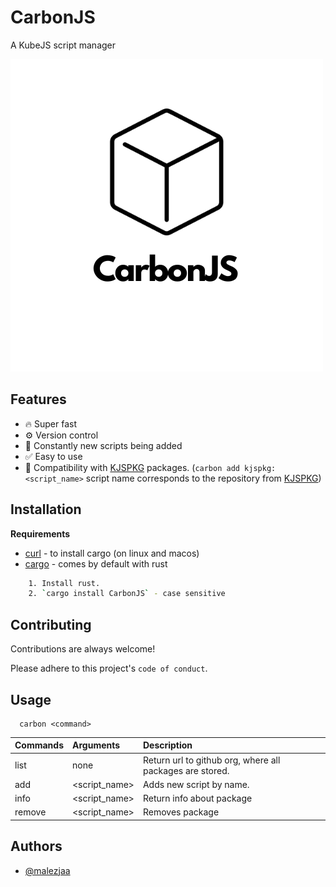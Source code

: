 
# CarbonJS

A KubeJS script manager

![CarbonJS logo](assets/logo.png)
## Features

- 🔥 Super fast
- ⚙️ Version control
- 📁 Constantly new scripts being added
- ✅ Easy to use
- 🧱 Compatibility with [KJSPKG](https://github.com/orgs/gcatkjspkgs/repositories?type=all) packages. (`carbon add kjspkg:<script_name>` script name corresponds to the repository from [KJSPKG](https://github.com/orgs/gcatkjspkgs/repositories?type=all))

## Installation

**Requirements**

- [curl](https://curl.se/) - to install cargo (on linux and macos)
- [cargo](https://www.rust-lang.org/) - comes by default with rust

```bash
    1. Install rust.
    2. `cargo install CarbonJS` - case sensitive
```
    

## Contributing

Contributions are always welcome!

Please adhere to this project's `code of conduct`.


## Usage

```http
  carbon <command>
```

| Commands | Arguments | Description                |
| :-------- | :--------- | :------------------------- |
| list | none | Return url to github org, where all packages are stored. |
| add | <script_name> | Adds new script by name. |
| info | <script_name> | Return info about package |
| remove | <script_name> | Removes package |

## Authors

- [@malezjaa](https://github.com/malezjaa)

